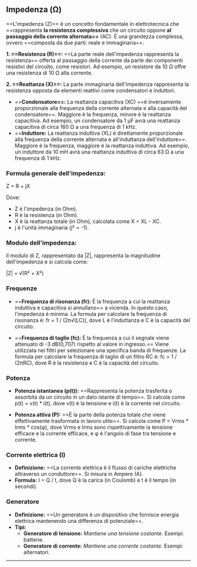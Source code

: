 ## Impedenza (Ω)

==L'impedenza (Z)== è un concetto fondamentale in elettrotecnica che ==rappresenta **la resistenza complessiva** che un circuito oppone **al passaggio della corrente alternata==** (AC).  È una grandezza complessa, ovvero ==composta da due parti: reale e immaginaria==. 

**1. ==Resistenza (R)==:** ==La parte reale dell'impedenza rappresenta la resistenza== offerta al passaggio della corrente da parte dei componenti resistivi del circuito, come resistori. Ad esempio, un resistore da 10 Ω offre una resistenza di 10 Ω alla corrente.

**2. ==Reattanza (X)==:** La parte immaginaria dell'impedenza rappresenta la resistenza opposta da elementi reattivi come condensatori e induttori.

* ==**Condensatore==:**  La reattanza capacitiva (XC) ==è inversamente proporzionale alla frequenza della corrente alternata e alla capacità del condensatore==. Maggiore è la frequenza, minore è la reattanza capacitiva. Ad esempio, un condensatore da 1 µF avrà una reattanza capacitiva di circa 160 Ω a una frequenza di 1 kHz.
* ==**Induttore:** La reattanza induttiva (XL) è direttamente proporzionale alla frequenza della corrente alternata e all'induttanza dell'induttore==. Maggiore è la frequenza, maggiore è la reattanza induttiva. Ad esempio, un induttore da 10 mH avrà una reattanza induttiva di circa 63 Ω a una frequenza di 1 kHz.

### Formula generale dell'impedenza:

Z = R + jX

Dove:

* Z è l'impedenza (in Ohm).
* R è la resistenza (in Ohm).
* X è la reattanza totale (in Ohm), calcolata come X = XL - XC.
* j è l'unità immaginaria (j² = -1).

### Modulo dell'impedenza:

Il modulo di Z, rappresentato da |Z|, rappresenta la magnitudine dell'impedenza e si calcola come:

|Z| = √(R² + X²)

### Frequenze

* ==**Frequenza di risonanza (fr):** È la frequenza a cui la reattanza induttiva e capacitiva si annullano== a vicenda. In questo caso, l'impedenza è minima. La formula per calcolare la frequenza di risonanza è: fr = 1 / (2π√(LC)), dove L è l'induttanza e C è la capacità del circuito.

* ==**Frequenza di taglio (fc):** È la frequenza a cui il segnale viene attenuato di -3 dB(0,707) rispetto al valore in ingresso.== Viene utilizzata nei filtri per selezionare una specifica banda di frequenze. La formula per calcolare la frequenza di taglio di un filtro RC è: fc = 1 / (2πRC), dove R è la resistenza e C è la capacità del circuito.

### Potenza

* **Potenza istantanea (p(t)):** ==Rappresenta la potenza trasferita o assorbita da un circuito in un dato istante di tempo==. Si calcola come p(t) = v(t) * i(t), dove v(t) è la tensione e i(t) è la corrente nel circuito.

* **Potenza attiva (P):** ==È la parte della potenza totale che viene effettivamente trasformata in lavoro utile==. Si calcola come P = Vrms * Irms * cos(φ), dove Vrms e Irms sono rispettivamente la tensione efficace e la corrente efficace, e φ è l'angolo di fase tra tensione e corrente.

### Corrente elettrica (I)

* **Definizione:** ==La corrente elettrica è il flusso di cariche elettriche attraverso un conduttore==. Si misura in Ampere (A).
* **Formula:** I = Q / t, dove Q è la carica (in Coulomb) e t è il tempo (in secondi).


### Generatore

* **Definizione:** ==Un generatore è un dispositivo che fornisce energia elettrica mantenendo una differenza di potenziale==. 
* **Tipi:**
    * **Generatore di tensione:** *Mantiene una tensione costante*. Esempi: batterie.
    * **Generatore di corrente:** *Mantiene una corrente costante*. Esempi: alternatori.
---
